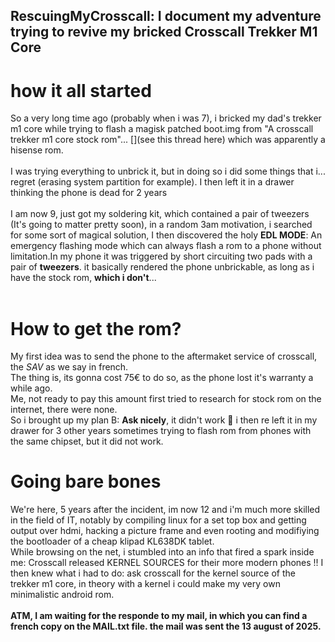 RescuingMyCrosscall: 
I document my adventure trying to revive my bricked Crosscall Trekker M1 Core 
<br>
---
# how it all started
So a very long time ago (probably when i was 7), i bricked my dad's trekker m1 core while trying to flash a magisk patched boot.img from "A crosscall trekker m1 core stock rom"... [](see this thread here) which was apparently a hisense rom.<br><br>
I was trying everything to unbrick it, but in doing so i did some things that i... regret (erasing system partition for example). I then left it in a drawer thinking the phone is dead for 2 years<br><br>I am now 9, just got my soldering kit, which contained a pair of tweezers (It's going to matter pretty soon), in a random 3am motivation, i searched for some sort of magical solution, I then discovered the holy **EDL MODE**: An emergency flashing mode which can always flash a rom to a phone without limitation.In my phone it was triggered by short circuiting two pads with a pair of **tweezers**. it basically rendered the phone unbrickable, as long as i have the stock rom, **which i don't**...
<br><br>
# How to get the rom?
My first idea was to send the phone to the aftermaket service of crosscall, the *SAV* as we say in french.<br>
The thing is, its gonna cost 75€ to do so, as the phone lost it's warranty a while ago.<br>
Me, not ready to pay this amount first tried to research for stock rom on the internet, there were none.<br>
So i brought up my plan B: **Ask nicely**, it didn't work 🥲
i then re left it in my drawer for 3 other years sometimes trying to flash rom from phones with the same chipset, but it did not work.

# Going bare bones
We're here, 5 years after the incident, im now 12 and i'm much more skilled in the field of IT, notably by compiling linux for a set top box and getting output over hdmi, hacking a picture frame and even rooting and modifiying the bootloader of a cheap klipad KL638DK tablet.<br>
While browsing on the net, i stumbled into an info that fired a spark inside me: Crosscall released KERNEL SOURCES for their more modern phones !! I then knew what i had to do: ask crosscall for the kernel source of the trekker m1 core, in theory with a kernel i could make my very own minimalistic android rom.<br><br>
**ATM, I am waiting for the responde to my mail, in which you can find a french copy on the MAIL.txt file. the mail was sent the 13 august of 2025.**
